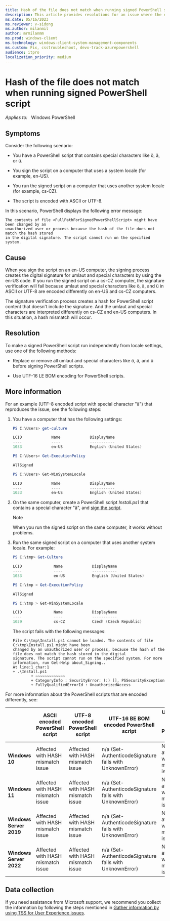 ```yaml
---
title: Hash of the file does not match when running signed PowerShell script
description: This article provides resolutions for an issue where the execution of a signed PowerShell script fails with an error message.
ms.date: 05/16/2023
ms.reviewer: v-sidong
ms.author: milanmil
author: mrmilanmm
ms.prod: windows-client
ms.technology: windows-client-system-management-components
ms.custom: Fix, csstroubleshoot, devx-track-azurepowershell
audience: itpro
localization_priority: medium
---
```

# Hash of the file does not match when running signed PowerShell script

_Applies to:_ &nbsp; Windows PowerShell

## Symptoms

Consider the following scenario:

- You have a PowerShell script that contains special characters like ö, ä, or ü.

- You sign the script on a computer that uses a system locale (for example, en-US).

- You run the signed script on a computer that uses another system locale (for example, cs-CZ).

- The script is encoded with ASCII or UTF-8.

In this scenario, PowerShell displays the following error message:

```Output
The contents of file <FullPathForSignedPowerShellScript> might have been changed by an
unauthorized user or process because the hash of the file does not match the hash stored 
in the digital signature. The script cannot run on the specified system.
```

## Cause

When you sign the script on an en-US computer, the signing process creates the digital signature for umlaut and special characters by using the en-US code. If you run the signed script on a cs-CZ computer, the signature verification will fail because umlaut and special characters like ö, ä, and ü in ASCII or UTF-8 are encoded differently on en-US and cs-CZ computers.

The signature verification process creates a hash for PowerShell script content that doesn't include the signature. And the umlaut and special characters are interpreted differently on cs-CZ and en-US computers. In this situation, a hash mismatch will occur.

## Resolution

To make a signed PowerShell script run independently from locale settings, use one of the following methods:

- Replace or remove all umlaut and special characters like ö, ä, and ü before signing PowerShell scripts.

- Use UTF-16 LE BOM encoding for PowerShell scripts.

## More information

For an example (UTF-8 encoded script with special character "ä") that reproduces the issue, see the following steps:

1. You have a computer that has the following settings:

    ```powershell
    PS C:\Users> get-culture
    
    LCID             Name             DisplayName
    ----             ----             ----------- 
    1033             en-US            English (United States)
    
    PS C:\Users> Get-ExecutionPolicy
    
    AllSigned
    
    PS C:\Users> Get-WinSystemLocale
    
    LCID             Name             DisplayName  
    ----             ----             -----------  
    1033             en-US            English (United States)
    ```

1. On the same computer, create a PowerShell script *Install.ps1* that contains a special character "ä", and [sign the script](/powershell/module/microsoft.powershell.core/about/about_signing#sign-a-script).

    > [!NOTE]
    > When you run the signed script on the same computer, it works without problems.

1. Run the same signed script on a computer that uses another system locale. For example:

    ```powershell
    PS C:\tmp> Get-Culture
    
    LCID              Name             DisplayName
    ----              ----             -----------
    1033              en-US            English (United States)
    
    PS C:\tmp > Get-ExecutionPolicy
    
    AllSigned
    
    PS C:\tmp > Get-WinSystemLocale
    
    LCID              Name             DisplayName
    ----              ----             -----------
    1029              cs-CZ            Czech (Czech Republic)
    ```

    The script fails with the following messages:

    ```Output
    File C:\tmp\Install.ps1 cannot be loaded. The contents of file C:\tmp\Install.ps1 might have been
    changed by an unauthorized user or process, because the hash of the file does not match the hash stored in the digital
    signature. The script cannot run on the specified system. For more information, run Get-Help about_Signing..  
    At line:1 char:1  
    + .\Install.ps1  
            + ~~~~~~~~~~~~~  
            + CategoryInfo : SecurityError: (:) [], PSSecurityException  
            + FullyQualifiedErrorId : UnauthorizedAccess  
    ```

For more information about the PowerShell scripts that are encoded differently, see:

||ASCII encoded PowerShell script|UTF-8 encoded PowerShell script|UTF-16 BE BOM encoded PowerShell script|UTF-16 LE BOM encoded PowerShell script|
|-|-|-|-|-|
|**Windows 10**|Affected with HASH mismatch issue|Affected with HASH mismatch issue|n/a (Set-AuthenticodeSignature fails with UnknownError)|NOT affected with HASH mismatch issue|
|**Windows 11**|Affected with HASH mismatch issue|Affected with HASH mismatch issue|n/a (Set-AuthenticodeSignature fails with UnknownError)|NOT affected with HASH mismatch issue|
|**Windows Server 2019**|Affected with HASH mismatch issue|Affected with HASH mismatch issue|n/a (Set-AuthenticodeSignature fails with UnknownError)|NOT affected with HASH mismatch issue|
|**Windows Server 2022**|Affected with HASH mismatch issue|Affected with HASH mismatch issue|n/a (Set-AuthenticodeSignature fails with UnknownError)|NOT affected with HASH mismatch issue|

## Data collection

If you need assistance from Microsoft support, we recommend you collect the information by following the steps mentioned in [Gather information by using TSS for User Experience issues](../windows-troubleshooters/gather-information-using-tss-user-experience.md#powershell).
